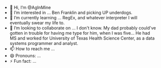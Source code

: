 - 👋 Hi, I’m @AgInMine
- 👀 I’m interested in ... Ben Franklin and picking UP underdogs.
- 🌱 I’m currently learning ... RegEx, and whatever interpreter I will eventually swear my life to. 
- 💞️ I’m looking to collaborate on ... I don't know. My dad probably could've gotten in trouble for having me type for him, when I was five...  He had MS and worked for University of Texas Health Science Center, as a data systems programmer and analyst.
- 📫 How to reach me ... 
- 😄 Pronouns: ...
- ⚡ Fun fact: ...

<!---
AgInMine/AgInMine is a ✨ special ✨ repository because its `README.md` (this file) appears on your GitHub profile.
You can click the Preview link to take a look at your changes.
--->
